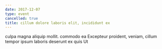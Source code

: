 ```yaml
---
date: 2017-12-07
type: event
cancelled: true
title: cillum dolore laboris elit, incididunt ex
---
```

culpa magna aliquip mollit. commodo ea Excepteur proident, veniam, cillum tempor ipsum laboris deserunt ex quis Ut